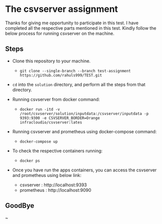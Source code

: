 # The csvserver assignment

Thanks for giving me opportunity to participate in this test. I have completed all the respective parts mentioned in this test. Kindly follow the below process for running csvserver on the machine.

## Steps

 - Clone this repository to your machine.
    - `git clone --single-branch --branch test-assignment https://github.com/rahuls999/TEST.git`

 - `cd` into the `solution` directory, and perform all the steps from that directory.

 - Running csvserver from docker command:
    - `docker run -itd -v /root/csvserver/solution/inputdata:/csvserver/inputdata -p 9393:9300 -e CSVSERVER_BORDER=Orange infracloudio/csvserver:lates`

 - Running csvserver and prometheus using docker-compose command:
   - `docker-compose up`

 - To check the respective containers running:
   - `docker ps`

 - Once you have run the apps containers, you can access the csvserver and prometheus using below link:
   - csvserver : http://localhost:9393
   - prometheus : http://localhost:9090


## GoodBye
~
